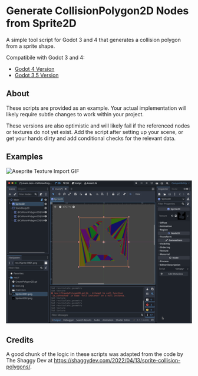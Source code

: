 # Generate CollisionPolygon2D Nodes from Sprite2D

A simple tool script for Godot 3 and 4 that generates a collision polygon from a sprite shape.

Compatibile with Godot 3 and 4:

- [Godot 4 Version](https://github.com/kevinthompson/godot-generate-polygon-from-sprite-tool/blob/main/godot4/sprite_to_collision_polygon.gd)
- [Godot 3.5 Version](https://github.com/kevinthompson/godot-generate-polygon-from-sprite-tool/blob/main/godot3/sprite_to_collision_polygon.gd)

## About

These scripts are provided as an example. Your actual implementation will likely require subtle changes to work within your project.

These versions are also optimistic and will likely fail if the referenced nodes or textures do not yet exist. Add the script after setting up your scene, or get your hands dirty and add conditional checks for the relevant data.

## Examples

![Aseprite Texture Import GIF](https://github.com/kevinthompson/godot-generate-polygon-from-sprite-tool/blob/main/assets/aseprite_example.gif?raw=true)
<br />
<br />
![Godot Texture Change GIF](https://github.com/kevinthompson/godot-generate-polygon-from-sprite-tool/blob/main/assets/texture_example.gif?raw=true)

## Credits

A good chunk of the logic in these scripts was adapted from the code by The Shaggy Dev at https://shaggydev.com/2022/04/13/sprite-collision-polygons/.
